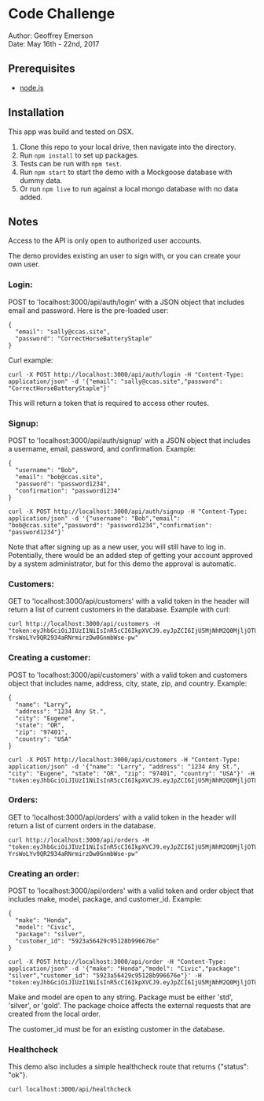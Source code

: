 # Code Challenge

Author: Geoffrey Emerson  
Date: May 16th - 22nd, 2017

## Prerequisites

* [node.js](https://nodejs.org/en/)

## Installation

This app was build and tested on OSX.

1. Clone this repo to your local drive, then navigate into the directory.
1. Run `npm install` to set up packages.
1. Tests can be run with `npm test`.
1. Run `npm start` to start the demo with a Mockgoose database with dummy data.
1. Or run `npm live` to run against a local mongo database with no data added.

## Notes

Access to the API is only open to authorized user accounts.

The demo provides existing an user to sign with, or you can create your own user.

### Login:

POST to 'localhost:3000/api/auth/login' with a JSON object that includes email and password.  Here is the pre-loaded user:

```
{
  "email": "sally@ccas.site",
  "password": "CorrectHorseBatteryStaple"
}
```
Curl example:
```
curl -X POST http://localhost:3000/api/auth/login -H "Content-Type: application/json" -d '{"email": "sally@ccas.site","password": "CorrectHorseBatteryStaple"}' 
```

This will return a token that is required to access other routes.

### Signup:

POST to 'localhost:3000/api/auth/signup' with a JSON object that includes a username, email, password, and confirmation. Example:

```
{
  "username": "Bob",
  "email": "bob@ccas.site",
  "password": "password1234",
  "confirmation": "password1234"
}
```

```
curl -X POST http://localhost:3000/api/auth/signup -H "Content-Type: application/json" -d '{"username": "Bob","email": "bob@ccas.site","password": "password1234","confirmation": "password1234"}'
```

Note that after signing up as a new user, you will still have to log in. Potentially, there would be an added step of getting your account approved by a system administrator, but for this demo the approval is automatic.

### Customers:

GET to 'localhost:3000/api/customers' with a valid token in the header will return a list of current customers in the database. Example with curl:

```
curl http://localhost:3000/api/customers -H "token:eyJhbGciOiJIUzI1NiIsInR5cCI6IkpXVCJ9.eyJpZCI6IjU5MjNhM2Q0MjljOTUxMjhiOTk2Njc2NCIsInVzZXJuYW1lIjoiU2FsbHkiLCJlbWFpbCI6InNhbGx5QGNjYXMuc2l0ZSIsImlhdCI6MTQ5NTUwNzk0OH0.xeQOrj-YrsWoLYv9QR2934aRNrmirzDw0GnmbWse-pw"
```

### Creating a customer:

POST to 'localhost:3000/api/customers' with a valid token and customers object that includes name, address, city, state, zip, and country. Example:

```
{
  "name": "Larry", 
  "address": "1234 Any St.", 
  "city": "Eugene", 
  "state": "OR", 
  "zip": "97401", 
  "country": "USA"
}
```

```
curl -X POST http://localhost:3000/api/customers -H "Content-Type: application/json" -d '{"name": "Larry", "address": "1234 Any St.", "city": "Eugene", "state": "OR", "zip": "97401", "country": "USA"}' -H "token:eyJhbGciOiJIUzI1NiIsInR5cCI6IkpXVCJ9.eyJpZCI6IjU5MjNhM2Q0MjljOTUxMjhiOTk2Njc2NCIsInVzZXJuYW1lIjoiU2FsbHkiLCJlbWFpbCI6InNhbGx5QGNjYXMuc2l0ZSIsImlhdCI6MTQ5NTUwODExM30.CxtMJJrDh9ca5v58NAsabDYGi9iuKQsc0fqwGGvj8H0"
```

### Orders:

GET to 'localhost:3000/api/orders' with a valid token in the header will return a list of current orders in the database.

```
curl http://localhost:3000/api/orders -H "token:eyJhbGciOiJIUzI1NiIsInR5cCI6IkpXVCJ9.eyJpZCI6IjU5MjNhM2Q0MjljOTUxMjhiOTk2Njc2NCIsInVzZXJuYW1lIjoiU2FsbHkiLCJlbWFpbCI6InNhbGx5QGNjYXMuc2l0ZSIsImlhdCI6MTQ5NTUwNzk0OH0.xeQOrj-YrsWoLYv9QR2934aRNrmirzDw0GnmbWse-pw"
```

### Creating an order:

POST to 'localhost:3000/api/orders' with a valid token and order object that includes make, model, package, and customer_id. Example:

```
{
  "make": "Honda",
  "model": "Civic",
  "package": "silver",
  "customer_id": "5923a56429c95128b996676e"
}
```

```
curl -X POST http://localhost:3000/api/order -H "Content-Type: application/json" -d '{"make": "Honda","model": "Civic","package": "silver","customer_id": "5923a56429c95128b996676e"}' -H "token:eyJhbGciOiJIUzI1NiIsInR5cCI6IkpXVCJ9.eyJpZCI6IjU5MjNhM2Q0MjljOTUxMjhiOTk2Njc2NCIsInVzZXJuYW1lIjoiU2FsbHkiLCJlbWFpbCI6InNhbGx5QGNjYXMuc2l0ZSIsImlhdCI6MTQ5NTUwODExM30.CxtMJJrDh9ca5v58NAsabDYGi9iuKQsc0fqwGGvj8H0"
```

Make and model are open to any string. Package must be either 'std', 'silver', or 'gold'. The package choice affects the external requests that are created from the local order.

The customer_id must be for an existing customer in the database.

### Healthcheck

This demo also includes a simple healthcheck route that returns {"status": "ok"}.

```
curl localhost:3000/api/healthcheck
```
